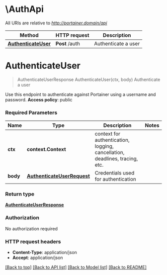 # \AuthApi

All URIs are relative to *http://portainer.domain/api*

Method | HTTP request | Description
------------- | ------------- | -------------
[**AuthenticateUser**](AuthApi.md#AuthenticateUser) | **Post** /auth | Authenticate a user


# **AuthenticateUser**
> AuthenticateUserResponse AuthenticateUser(ctx, body)
Authenticate a user

Use this endpoint to authenticate against Portainer using a username and password. **Access policy**: public 

### Required Parameters

Name | Type | Description  | Notes
------------- | ------------- | ------------- | -------------
 **ctx** | **context.Context** | context for authentication, logging, cancellation, deadlines, tracing, etc.
  **body** | [**AuthenticateUserRequest**](AuthenticateUserRequest.md)| Credentials used for authentication | 

### Return type

[**AuthenticateUserResponse**](AuthenticateUserResponse.md)

### Authorization

No authorization required

### HTTP request headers

 - **Content-Type**: application/json
 - **Accept**: application/json

[[Back to top]](#) [[Back to API list]](../README.md#documentation-for-api-endpoints) [[Back to Model list]](../README.md#documentation-for-models) [[Back to README]](../README.md)

